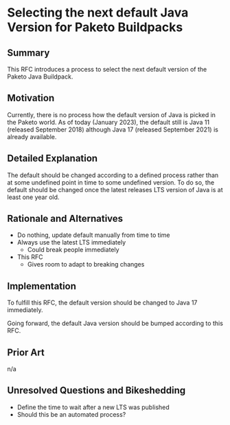 # Selecting the next default Java Version for Paketo Buildpacks

## Summary

This RFC introduces a process to select the next default version of the Paketo Java Buildpack.

## Motivation

Currently, there is no process how the default version of Java is picked in the Paketo world. As of today (January 2023), the default still is Java 11 (released September 2018) although Java 17 (released September 2021) is already available.

## Detailed Explanation

The default should be changed according to a defined process rather than at some undefined point in time to some undefined version. To do so, the default should be changed once the latest releases LTS version of Java is at least one year old. 

## Rationale and Alternatives

- Do nothing, update default manually from time to time
- Always use the latest LTS immediately
  - Could break people immediately
- This RFC
  - Gives room to adapt to breaking changes

## Implementation

To fulfill this RFC, the default version should be changed to Java 17 immediately. 

Going forward, the default Java version should be bumped according to this RFC.

## Prior Art

n/a

## Unresolved Questions and Bikeshedding

- Define the time to wait after a new LTS was published
- Should this be an automated process?
